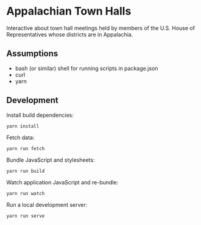 Appalachian Town Halls
======================

Interactive about town hall meetings held by members of the U.S. House of Representatives whose districts are in Appalachia.

Assumptions
-----------

* bash (or similar) shell for running scripts in package.json
* curl
* yarn

Development
-----------

Install build dependencies:

    yarn install

Fetch data:
  
    yarn run fetch

Bundle JavaScript and stylesheets:

    yarn run build

Watch application JavaScript and re-bundle:

    yarn run watch

Run a local development server:

    yarn run serve
